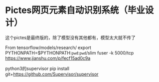 # Pictes网页元素自动识别系统（毕业设计）
这个pictes是最终版的，除了模型没有其他都有，模型太大就不传了

From tensorflow/models/research/
export PYTHONPATH=$PYTHONPATH:`pwd`:`pwd`/slim
fuser -k 5000/tcp
https://www.jianshu.com/p/fecf15ad0c9a

python3的supervisor
pip install git+https://github.com/Supervisor/supervisor
